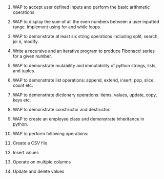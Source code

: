 1. WAP to accept user defined inputs and perform the basic arithmetic operations.

2. WAP to display the sum of all the even numbers between a user inputted range. Implement using for and while loops.

3. WAP to demonstrate at least six string operations including split, search, joi n, modify. 

4. Write a recursive and an iterative program to produce Fibonacci series for a given number.

5. WAP to demonstrate mutability and immutability of python strings, lists, and tuples.

6. WAP to demonstrate list operations: append, extend, insert, pop, slice, count etc.

7. WAP to demonstrate dictionary operations: items, values, update, copy, keys etc.

8. WAP to demonstrate constructor and destructor.

9. WAP to create an employee class and demonstrate inheritance in python.

10. WAP to perform following operations:

1. Create a CSV file

2. Insert values

3. Operate on multiple columns

4. Update and delete values
